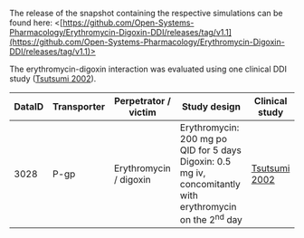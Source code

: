 The release of the snapshot containing the respective simulations can be found here: <[https://github.com/Open-Systems-Pharmacology/Erythromycin-Digoxin-DDI/releases/tag/v1.1](https://github.com/Open-Systems-Pharmacology/Erythromycin-Digoxin-DDI/releases/tag/v1.1)>

The erythromycin-digoxin interaction was evaluated using one clinical DDI study ([Tsutsumi 2002](#references)).

| DataID | Transporter | Perpetrator / victim   | Study design                                                                                                                                                                                                                        | Clinical study           |
| ------ | ----------- | ---------------------- | -------------------------------------------------------------------------------------------------------------------------- | ------------------------------ |
| 3028   | P-gp        | Erythromycin / digoxin | Erythromycin: 200 mg po QID for 5 days<br />Digoxin: 0.5 mg iv, concomitantly with erythromycin on the 2<sup>nd</sup> day | [Tsutsumi 2002](#references) |
